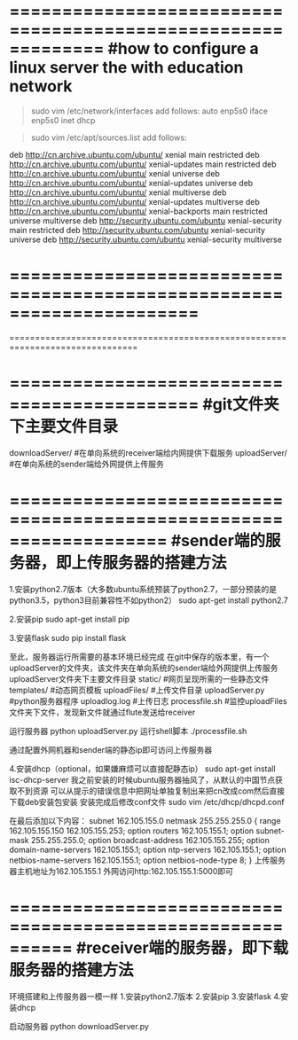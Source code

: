 
=============================================================
#how to configure a linux server the with education network
=================================================================
>sudo vim /etc/network/interfaces
add follows:
>auto enp5s0
>iface enp5s0 inet dhcp

>sudo vim /etc/apt/sources.list
add follows:

deb http://cn.archive.ubuntu.com/ubuntu/ xenial main restricted
deb http://cn.archive.ubuntu.com/ubuntu/ xenial-updates main restricted
deb http://cn.archive.ubuntu.com/ubuntu/ xenial universe
deb http://cn.archive.ubuntu.com/ubuntu/ xenial-updates universe
deb http://cn.archive.ubuntu.com/ubuntu/ xenial multiverse
deb http://cn.archive.ubuntu.com/ubuntu/ xenial-updates multiverse
deb http://cn.archive.ubuntu.com/ubuntu/ xenial-backports main restricted universe multiverse
deb http://security.ubuntu.com/ubuntu xenial-security main restricted
deb http://security.ubuntu.com/ubuntu xenial-security universe
deb http://security.ubuntu.com/ubuntu xenial-security multiverse

======================================================================
===============================================================================
===============================================================================












============================================
#git文件夹下主要文件目录
=========================
downloadServer/   #在单向系统的receiver端给内网提供下载服务
uploadServer/     #在单向系统的sender端给外网提供上传服务

===================================================================
#sender端的服务器，即上传服务器的搭建方法
=============================================================
1.安装python2.7版本（大多数ubuntu系统预装了python2.7，一部分预装的是python3.5，python3目前兼容性不如python2）
sudo apt-get install python2.7

2.安装pip
sudo apt-get install pip

3.安装flask
sudo pip install flask

至此，服务器运行所需要的基本环境已经完成
在git中保存的版本里，有一个uploadServer的文件夹，该文件夹在单向系统的sender端给外网提供上传服务
uploadServer文件夹下主要文件目录
static/             #网页呈现所需的一些静态文件
templates/          #动态网页模板
uploadFiles/        #上传文件目录
uploadServer.py     #python服务器程序
uploadlog.log       #上传日志
processfile.sh      #监控uploadFiles文件夹下文件，发现新文件就通过flute发送给receiver


运行服务器
python uploadServer.py
运行shell脚本
./processfile.sh


通过配置外网机器和sender端的静态ip即可访问上传服务器



4.安装dhcp（optional，如果嫌麻烦可以直接配静态ip）
sudo apt-get install isc-dhcp-server
我之前安装的时候ubuntu服务器抽风了，从默认的中国节点获取不到资源
可以从提示的错误信息中把网址单独复制出来把cn改成com然后直接下载deb安装包安装
安装完成后修改conf文件
sudo vim /etc/dhcp/dhcpd.conf

在最后添加以下内容：
subnet 162.105.155.0 netmask 255.255.255.0 {
	range 162.105.155.150 162.105.155.253;
	option routers 162.105.155.1;
	option subnet-mask 255.255.255.0;
	option broadcast-address 162.105.155.255;
	option domain-name-servers 162.105.155.1;
	option ntp-servers 162.105.155.1;
	option netbios-name-servers 162.105.155.1;
	option netbios-node-type 8;
} 
上传服务器主机地址为162.105.155.1
外网访问http:162.105.155.1:5000即可







==========================================================
#receiver端的服务器，即下载服务器的搭建方法
========================================================
环境搭建和上传服务器一模一样
1.安装python2.7版本
2.安装pip
3.安装flask
4.安装dhcp

启动服务器
python downloadServer.py











